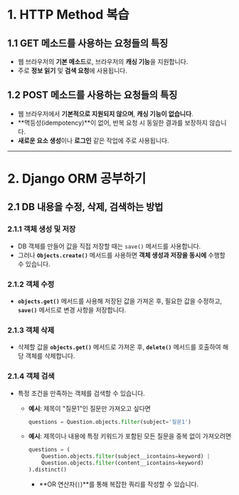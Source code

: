 # 1. HTTP Method 복습

## 1.1 GET 메소드를 사용하는 요청들의 특징
- 웹 브라우저의 **기본 메소드**로, 브라우저의 **캐싱 기능**을 지원합니다.
- 주로 **정보 읽기** 및 **검색 요청**에 사용됩니다.

## 1.2 POST 메소드를 사용하는 요청들의 특징
- 웹 브라우저에서 **기본적으로 지원되지 않으며**, **캐싱 기능이 없습니다**.
- **멱등성(idempotency)**이 없어, 반복 요청 시 동일한 결과를 보장하지 않습니다.
- **새로운 요소 생성**이나 **로그인** 같은 작업에 주로 사용됩니다.

---

# 2. Django ORM 공부하기

## 2.1 DB 내용을 수정, 삭제, 검색하는 방법

### 2.1.1 객체 생성 및 저장
- DB 객체를 만들어 값을 직접 저장할 때는 `save()` 메서드를 사용합니다.
- 그러나 **`Objects.create()`** 메서드를 사용하면 **객체 생성과 저장을 동시에** 수행할 수 있습니다.

### 2.1.2 객체 수정
- **`objects.get()`** 메서드를 사용해 저장된 값을 가져온 후, 필요한 값을 수정하고, **`save()`** 메서드로 변경 사항을 저장합니다.

### 2.1.3 객체 삭제
- 삭제할 값을 **`objects.get()`** 메서드로 가져온 후, **`delete()`** 메서드를 호출하여 해당 객체를 삭제합니다.

### 2.1.4 객체 검색
- 특정 조건을 만족하는 객체를 검색할 수 있습니다.

  - **예시**: 제목이 "질문1"인 질문만 가져오고 싶다면
    ```python
    questions = Question.objects.filter(subject='질문1')
    ```

  - **예시**: 제목이나 내용에 특정 키워드가 포함된 모든 질문을 중복 없이 가져오려면
    ```python
    questions = (
        Question.objects.filter(subject__icontains=keyword) |
        Question.objects.filter(content__icontains=keyword)
    ).distinct()
    ```
    - **OR 연산자(`|`)**를 통해 복잡한 쿼리를 작성할 수 있습니다.

